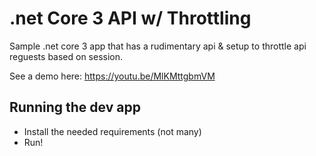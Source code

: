 # .net Core 3 API w/ Throttling
Sample .net core 3 app that has a rudimentary api & setup to throttle api reguests based on session.

See a demo here: https://youtu.be/MlKMttgbmVM
 
## Running the dev app
- Install the needed requirements (not many)
- Run!
